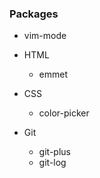 ### Packages

- vim-mode

- HTML

    - emmet

- CSS

    - color-picker

- Git

    - git-plus
    - git-log
